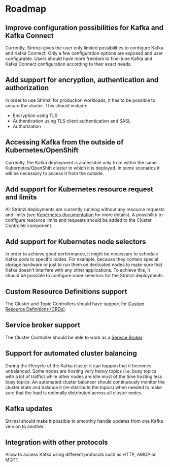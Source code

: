 # Roadmap

## Improve configuration possibilities for Kafka and Kafka Connect

Currently, Strimzi gives the user only limited possibilities to configure Kafka and Kafka Connect. Only a few 
configuration options are exposed and user configurable. Users should have more freedom to fine-tune Kafka and 
Kafka Connect configuration according to their exact needs.

## Add support for encryption, authentication and authorization

In order to use Strimzi for production workloads, it has to be possible to secure the cluster. This should 
include:

* Encryption using TLS
* Authentication using TLS client authentication and SASL
* Authorization

## Accessing Kafka from the outside of Kubernetes/OpenShift

Currently, the Kafka deployment is accessible only from within the same Kubernetes/OpenShift cluster in which it is 
deployed. In some scenarios it will be necessary to access it from the outside.

## Add support for Kubernetes resource request and limits

All Strimzi deployments are currently running without any resource requests and limits (see 
[Kubernetes documentation](https://kubernetes.io/docs/concepts/configuration/manage-compute-resources-container/) 
for more details). A possibility to configure resource limits and requests should be added to the Cluster Controller 
component.

## Add support for Kubernetes node selectors

In order to achieve good performance, it might be necessary to schedule Kafka pods to specific nodes. For example, because 
they contain special storage hardware or just to run them on dedicated nodes to make sure that Kafka doesn't interfere 
with any other applications. To achieve this, it should be possible to configure node selectors for the Strimzi 
deployments.

## Custom Resource Definitions support

The Cluster and Topic Controllers should have support for [Custom Resource Definitions (CRDs)](https://kubernetes.io/docs/concepts/api-extension/custom-resources/).

## Service broker support

The Cluster Controller should be able to work as a [Service Broker](https://www.openservicebrokerapi.org/).

## Support for automated cluster balancing

During the lifecycle of the Kafka cluster it can happen that it becomes unbalanced. Some nodes are hosting very _heavy_ 
topics (i.e. busy topics with a lot of traffic) while other nodes are idle most of the time hosting less busy topics.
An automated cluster balancer should continuously monitor the cluster state and balance it (re-distribute the topics) when 
needed to make sure that the load is optimally distributed across all cluster nodes.

## Kafka updates

Strimzi should make it possible to smoothly handle updates from one Kafka version to another.

## Integration with other protocols

Allow to access Kafka using different protocols such as HTTP, AMQP or MQTT.
